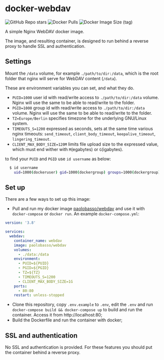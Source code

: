 # docker-webdav
![GitHub Repo stars](https://img.shields.io/github/stars/paolobasso99/docker-webdav?label=GITHUB%20STARS&style=for-the-badge)
![Docker Pulls](https://img.shields.io/docker/pulls/paolobasso/webdav?style=for-the-badge)
![Docker Image Size (tag)](https://img.shields.io/docker/image-size/paolobasso/webdav/latest?style=for-the-badge)

A simple Nginx WebDAV docker image.

The image, and resulting container, is designed to run behind a reverse proxy to handle SSL and authentication.

## Settings
Mount the `/data` volume, for example `./path/to/dir:/data`, which is the root folder that nginx will serve for WebDAV content (`/data`).

These are environment variables you can set, and what they do.

- `PUID=1000` user id with read/write access to `./path/to/dir:/data` volume. Nginx will use the same to be able to read/write to the folder.
- `PGID=1000` group id with read/write access to `./path/to/dir:/data` volume. Nginx will use the same to be able to read/write to the folder.
- `TZ=Europe/Berlin` specifies timezone for the underlying GNU/Linux system.
- `TIMEOUTS_S=1200` expressed as seconds, sets at the same time various nginx timeouts: `send_timeout`, `client_body_timeout`, `keepalive_timeout`, `lingering_timeout`.
- `CLIENT_MAX_BODY_SIZE=120M` limits file upload size to the expressed value, which must end wither with `M`(egabytes) or `G`(igabytes).

to find your `PUID` and `PGID` use `id username` as below:

```bash
  $ id username
    uid=1000(dockeruser) gid=1000(dockergroup) groups=1000(dockergroup)
```

## Set up
There are a few ways to set up this image:

- Pull and run my docker image [paolobasso/webdav](https://hub.docker.com/r/paolobasso/webdav) and use it with `docker-compose` or `docker run`. An example `docker-compose.yml`:
```yaml
version: '3.8'

services:
  webdav:
    container_name: webdav
    image: paolobasso/webdav
    volumes:
      - ./data:/data
    environment:
      - PUID=${PUID}
      - PGID=${PGID}
      - TZ=${TZ}
      - TIMEOUTS_S=1200
      - CLIENT_MAX_BODY_SIZE=1G
    ports:
      - 80:80
    restart: unless-stopped
```
- Clone this repository, copy `.env.example` to `.env`, edit the `.env` and run `docker-compose build && docker-compose up` to build and run the container. Access it from http://localhost:80;
- Build the Dockerfile and run the container with docker;

## SSL and authentication
No SSL and authentication is provided. For these features you should put the container behind a reverse proxy. 
